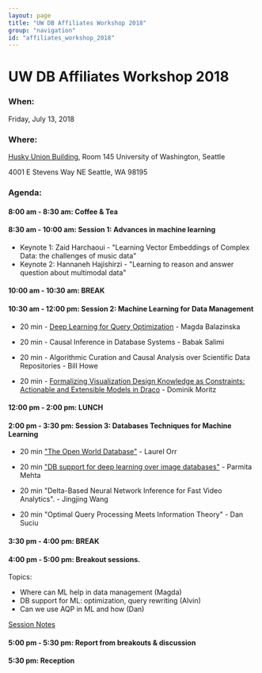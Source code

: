 ```yaml
---
layout: page
title: "UW DB Affiliates Workshop 2018"
group: "navigation"
id: "affiliates_workshop_2018"
---
```


# UW DB Affiliates Workshop 2018

### **When**:
Friday, July 13, 2018

### **Where**:
[Husky Union Building](https://uw.edu/maps/?hub), Room 145
University of Washington, Seattle

4001 E Stevens Way NE
Seattle, WA 98195

### **Agenda**:


#### 8:00 am - 8:30 am:  Coffee & Tea

#### 8:30 am - 10:00 am:  Session 1: Advances in machine learning
- Keynote 1: Zaid Harchaoui - "Learning Vector Embeddings of Complex Data: the challenges of music data"
- Keynote 2: Hannaneh Hajishirzi  - "Learning to reason and answer question about multimodal data"

#### 10:00 am - 10:30 am: BREAK

#### 10:30 am - 12:00 pm: Session 2: Machine Learning for Data Management
- 20 min - [Deep Learning for Query Optimization](slides/Magda-DeepQuery.pdf) - Magda Balazinska

- 20 min - Causal Inference in Database Systems - Babak Salimi

- 20 min - Algorithmic Curation and Causal Analysis over Scientific Data Repositories - Bill Howe

- 20 min - [Formalizing Visualization Design Knowledge as Constraints: Actionable and Extensible Models in Draco](https://uwdata.github.io/draco/) - Dominik Moritz

#### 12:00 pm - 2:00 pm: LUNCH

#### 2:00 pm - 3:30 pm: Session 3: Databases Techniques for Machine Learning
- 20 min ["The Open World Database"](slides/Laurel-OWD.pptx) - Laurel Orr

- 20 min ["DB support for deep learning over image databases"](slides/Parmita-Odin.pdf) - Parmita Mehta

- 20 min "Delta-Based Neural Network Inference for Fast Video Analytics". - Jingjing Wang

- 20 min "Optimal Query Processing Meets Information Theory" - Dan Suciu

#### 3:30 pm - 4:00 pm: BREAK

#### 4:00 pm - 5:00 pm: Breakout sessions.
Topics:
* Where can ML help in data management (Magda)
* DB support for ML: optimization, query rewriting (Alvin)
* Can we use AQP in ML and how (Dan)

[Session Notes](slides/Break-Out-Sessions.pdf)

#### 5:00 pm - 5:30 pm: Report from breakouts & discussion

#### 5:30 pm: Reception
